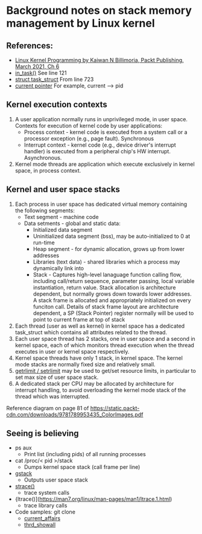 # Background notes on stack memory management by Linux kernel
## References:
* [Linux Kernel Programming by Kaiwan N Billimoria, Packt Publishing, March 2021, Ch 6](https://static.packt-cdn.com/downloads/9781789953435_ColorImages.pdf)
* [in_task()](https://github.com/torvalds/linux/blob/master/include/linux/preempt.h)  See line 121
* [struct task_struct](https://github.com/torvalds/linux/blob/master/include/linux/sched.h)  From line 723
* [current pointer](https://www.kernel.org/doc/html/latest/kernel-hacking/hacking.html#current)  For example, current --> pid    

## Kernel execution contexts
1. A user application normally runs in unprivileged mode, in user space.  Contexts for execution of kernel code by user applications:
    * Process context - kernel code is executed from a system call or a processor exception (e.g., page fault).  Synchronous
    * Interrupt context - kernel code (e.g., device driver's interrupt handler) is executed from a peripheral chip's HW interrupt.  Asynchronous.
2. Kernel mode threads are application which execute exclusively in kernel space, in process context.

## Kernel and user space stacks
1. Each process in user space has dedicated virtual memory containing the following segments:
    * Text segment - machine code
    * Data setments - global and static data:
      * Initialized data segment
      * Uninitialized data segment (bss), may be auto-initialized to 0 at run-time
      * Heap segment - for dynamic allocation, grows up from lower addresses
      * Libraries (text data) - shared libraries which a process may dynamically link into
      * Stack - Captures high-level lanaguage function calling flow, including call/return sequence, parameter passing, local variable instantiation, return value.
          Stack allocation is architecture dependent, but normally grows down towards lower addresses.  
          A stack frame is allocated and appropriately initialized on every funciton call.
          Details of stack frame layout are architecture dependent, a SP (Stack Pointer) register normally will be used to point to current frame at top of stack
2. Each thread (user as well as kernel) in kernel space has a dedicated task_struct which contains all attributes related to the thread.
3. Each user space thread has 2 stacks, one in user space and a second in kernel space, each of which monitors thread execution when the thread executes in user or kernel space respectively.
4. Kernel space threads have only 1 stack, in kernel space.  The kernel mode stacks are normally fixed size and relatively small.
5. [getrlimit / setrlimit](https://man7.org/linux/man-pages/man2/setrlimit.2.html) may be used to get/set resource limits, in particular to set max size of user space stack.
6. A dedicated stack per CPU may be allocated by architecture for interrupt handling, to avoid overloading the kernel mode stack of the thread which was interrupted.
  
Reference diagram on page 81 of https://static.packt-cdn.com/downloads/9781789953435_ColorImages.pdf

## Seeing is believing
* ps aux   
    * Print list (including pids) of all running processes
* cat /proc/< pid >/stack   
    * Dumps kernel space stack (call frame per line)
* [gstack](https://linux.die.net/man/1/gstack)
    * Outputs user space stack
* [strace()](https://man7.org/linux/man-pages/man1/strace.1.html)  
    * trace system calls
* {ltrace()](https://man7.org/linux/man-pages/man1/ltrace.1.html)
    * trace library calls
 * Code samples:   git clone
   * [current_affairs](https://github.com/PacktPublishing/Linux-Kernel-Programming/tree/master/ch6/current_affairs)
   * [thrd_showall](https://github.com/PacktPublishing/Linux-Kernel-Programming/tree/master/ch6/foreach/thrd_showall)
